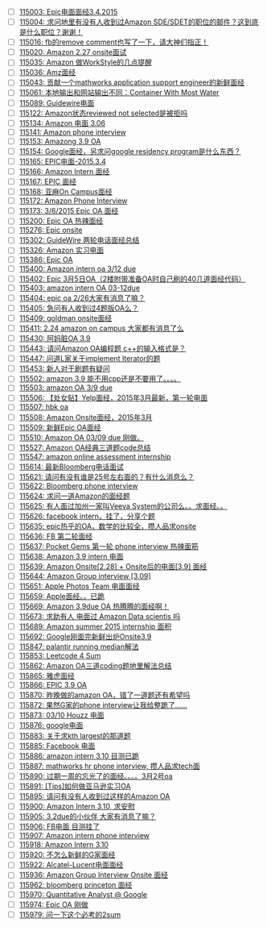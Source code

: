 - [ ] [115003: Epic电面面经3.4.2015](http://instant.1point3acres.com/thread/115003)
- [ ] [115004: 求问地里有没有人收到过Amazon SDE/SDET的职位的邮件？这到底是什么职位？谢谢！](http://instant.1point3acres.com/thread/115004)
- [ ] [115016: fb的remove comment也写了一下，请大神们指正！](http://instant.1point3acres.com/thread/115016)
- [ ] [115020: Amazon 2.27 onsite面试](http://instant.1point3acres.com/thread/115020)
- [ ] [115035: Amazon 做WorkStyle的几点提醒](http://instant.1point3acres.com/thread/115035)
- [ ] [115036: Amz面经](http://instant.1point3acres.com/thread/115036)
- [ ] [115043: 贡献一个mathworks application support engineer的新鲜面经](http://instant.1point3acres.com/thread/115043)
- [ ] [115061: 本地输出和网站输出不同：Container With Most Water](http://instant.1point3acres.com/thread/115061)
- [ ] [115089: Guidewire电面](http://instant.1point3acres.com/thread/115089)
- [ ] [115122: Amazon状态reviewed not selected是被拒吗](http://instant.1point3acres.com/thread/115122)
- [ ] [115134: Amazon 电面 3.06](http://instant.1point3acres.com/thread/115134)
- [ ] [115141: Amazon phone interview](http://instant.1point3acres.com/thread/115141)
- [ ] [115153: Amazong 3.9 OA](http://instant.1point3acres.com/thread/115153)
- [ ] [115154: Google面经，另求问google residency program是什么东西？](http://instant.1point3acres.com/thread/115154)
- [ ] [115165: EPIC电面-2015.3.4](http://instant.1point3acres.com/thread/115165)
- [ ] [115166: Amazon Intern 面经](http://instant.1point3acres.com/thread/115166)
- [ ] [115167: EPIC 面经](http://instant.1point3acres.com/thread/115167)
- [ ] [115168: 亚麻On Campus面经](http://instant.1point3acres.com/thread/115168)
- [ ] [115172: Amazon Phone Interview](http://instant.1point3acres.com/thread/115172)
- [ ] [115173: 3/6/2015 Epic OA 面经](http://instant.1point3acres.com/thread/115173)
- [ ] [115200: Epic OA 热辣面经](http://instant.1point3acres.com/thread/115200)
- [ ] [115276: Epic onsite](http://instant.1point3acres.com/thread/115276)
- [ ] [115302: GuideWire 两轮电话面经总结](http://instant.1point3acres.com/thread/115302)
- [ ] [115326: Amazon 实习电面](http://instant.1point3acres.com/thread/115326)
- [ ] [115386: Epic OA](http://instant.1point3acres.com/thread/115386)
- [ ] [115400: Amazon intern oa 3/12 due](http://instant.1point3acres.com/thread/115400)
- [ ] [115402: Epic 3月5日OA（2楼附带准备OA时自己刷的40几道面经代码）](http://instant.1point3acres.com/thread/115402)
- [ ] [115403: amazon intern OA 03-12due](http://instant.1point3acres.com/thread/115403)
- [ ] [115404: epic oa 2/26大家有消息了嘛？](http://instant.1point3acres.com/thread/115404)
- [ ] [115405: 急问有人收到过4题版OA么？](http://instant.1point3acres.com/thread/115405)
- [ ] [115409: goldman onsite面经](http://instant.1point3acres.com/thread/115409)
- [ ] [115411: 2.24 amazon on campus 大家都有消息了么](http://instant.1point3acres.com/thread/115411)
- [ ] [115430: 阿妈脏OA 3.9](http://instant.1point3acres.com/thread/115430)
- [ ] [115443: 请问Amazon OA编程题 c++的输入格式是？](http://instant.1point3acres.com/thread/115443)
- [ ] [115447: 问道L家关于implement Iterator的题](http://instant.1point3acres.com/thread/115447)
- [ ] [115453: 新人对于刷题有疑问](http://instant.1point3acres.com/thread/115453)
- [ ] [115502: amazon 3.9 能不用cpp还是不要用了。。。。](http://instant.1point3acres.com/thread/115502)
- [ ] [115503: amazon OA 3/9 due](http://instant.1point3acres.com/thread/115503)
- [ ] [115506: 【处女贴】Yelp面经，2015年3月最新，第一轮电面](http://instant.1point3acres.com/thread/115506)
- [ ] [115507: hbk oa](http://instant.1point3acres.com/thread/115507)
- [ ] [115508: Amazon Onsite面经，2015年3月](http://instant.1point3acres.com/thread/115508)
- [ ] [115509: 新鲜Epic OA面经](http://instant.1point3acres.com/thread/115509)
- [ ] [115510: Amazon OA 03/09 due 刚做。](http://instant.1point3acres.com/thread/115510)
- [ ] [115527: Amazon OA经典三道题code总结](http://instant.1point3acres.com/thread/115527)
- [ ] [115547: amazon online assessment internship](http://instant.1point3acres.com/thread/115547)
- [ ] [115614: 最新Bloomberg电话面试](http://instant.1point3acres.com/thread/115614)
- [ ] [115621: 请问有没有谁是25号左右面的？有什么消息么？](http://instant.1point3acres.com/thread/115621)
- [ ] [115622: Bloomberg phone interview](http://instant.1point3acres.com/thread/115622)
- [ ] [115624: 求问一道Amazon的面经题](http://instant.1point3acres.com/thread/115624)
- [ ] [115625: 有人面过加州一家叫Veeva System的公司么。。求面经。。](http://instant.1point3acres.com/thread/115625)
- [ ] [115626: facebook intern，挂了，分享个题](http://instant.1point3acres.com/thread/115626)
- [ ] [115635: epic热乎的OA，数学的比较全，攒人品求onsite](http://instant.1point3acres.com/thread/115635)
- [ ] [115636: FB 第二轮面经](http://instant.1point3acres.com/thread/115636)
- [ ] [115637: Pocket Gems 第一轮 phone interview 热辣面筋](http://instant.1point3acres.com/thread/115637)
- [ ] [115638: Amazon 3.9 intern 电面](http://instant.1point3acres.com/thread/115638)
- [ ] [115639: Amazon Onsite[2.28] + Onsite后的电面[3.9] 面经](http://instant.1point3acres.com/thread/115639)
- [ ] [115644: Amazon Group interview [3.09]](http://instant.1point3acres.com/thread/115644)
- [ ] [115651: Apple Photos Team 电面面经](http://instant.1point3acres.com/thread/115651)
- [ ] [115659: Apple面经。。已跪](http://instant.1point3acres.com/thread/115659)
- [ ] [115669: Amazon 3.9due OA 热腾腾的面经啊！](http://instant.1point3acres.com/thread/115669)
- [ ] [115673: 求助有人 电面过 Amazon Data scientis 吗](http://instant.1point3acres.com/thread/115673)
- [ ] [115689: Amazon summer 2015 internship 面积](http://instant.1point3acres.com/thread/115689)
- [ ] [115692: Google刚面完新鲜出炉Onsite3.9](http://instant.1point3acres.com/thread/115692)
- [ ] [115847: palantir running median解法](http://instant.1point3acres.com/thread/115847)
- [ ] [115853: Leetcode 4 Sum](http://instant.1point3acres.com/thread/115853)
- [ ] [115862: Amazon OA三道coding题地里解法总结](http://instant.1point3acres.com/thread/115862)
- [ ] [115865: 雅虎面经](http://instant.1point3acres.com/thread/115865)
- [ ] [115866: EPIC 3.9 OA](http://instant.1point3acres.com/thread/115866)
- [ ] [115870: 昨晚做的amazon OA，错了一道题还有希望吗](http://instant.1point3acres.com/thread/115870)
- [ ] [115872: 果然G家的phone interview让我给整跪了……](http://instant.1point3acres.com/thread/115872)
- [ ] [115873: 03/10 Houzz 电面](http://instant.1point3acres.com/thread/115873)
- [ ] [115876: google电面](http://instant.1point3acres.com/thread/115876)
- [ ] [115883: 关于求kth largest的那道题](http://instant.1point3acres.com/thread/115883)
- [ ] [115885: Facebook 电面](http://instant.1point3acres.com/thread/115885)
- [ ] [115886: amazon intern 3.10 目测已跪](http://instant.1point3acres.com/thread/115886)
- [ ] [115887: mathworks hr phone interview, 攒人品求tech面](http://instant.1point3acres.com/thread/115887)
- [ ] [115890: 过期一周的忘光了的面经。。。。3月2号oa](http://instant.1point3acres.com/thread/115890)
- [ ] [115891: [Tips]如何做亚马逊实习OA](http://instant.1point3acres.com/thread/115891)
- [ ] [115895: 请问有没有人收到过这样的Amazon OA](http://instant.1point3acres.com/thread/115895)
- [ ] [115900: Amazon Intern 3.10, 求安慰](http://instant.1point3acres.com/thread/115900)
- [ ] [115905: 3.2due的小伙伴 大家有消息了嘛？](http://instant.1point3acres.com/thread/115905)
- [ ] [115906: FB电面 目测挂了](http://instant.1point3acres.com/thread/115906)
- [ ] [115907: Amazon intern phone interview](http://instant.1point3acres.com/thread/115907)
- [ ] [115918: Amazon Intern 3.10](http://instant.1point3acres.com/thread/115918)
- [ ] [115920: 不怎么新鲜的G家面经](http://instant.1point3acres.com/thread/115920)
- [ ] [115922: Alcatel-Lucent电面面经](http://instant.1point3acres.com/thread/115922)
- [ ] [115936: Amazon Group Interview Onsite 面经](http://instant.1point3acres.com/thread/115936)
- [ ] [115962: bloomberg princeton 面经](http://instant.1point3acres.com/thread/115962)
- [ ] [115970: Quantitative Analyst @ Google](http://instant.1point3acres.com/thread/115970)
- [ ] [115974: Epic OA 刚做](http://instant.1point3acres.com/thread/115974)
- [ ] [115979: 问一下这个必考的2sum](http://instant.1point3acres.com/thread/115979)
